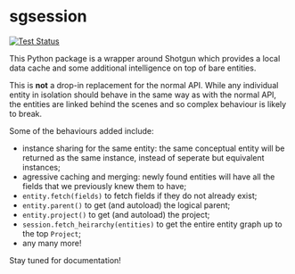 # sgsession

[![Test Status](https://secure.travis-ci.org/westernx/sgsession.png)](http://travis-ci.org/westernx/sgmock)

This Python package is a wrapper around Shotgun which provides a local data cache and some additional intelligence on top of bare entities.

This is **not** a drop-in replacement for the normal API. While any individual entity in isolation should behave in the same way as with the normal API, the entities are linked behind the scenes and so complex behaviour is likely to break.

Some of the behaviours added include:

- instance sharing for the same entity: the same conceptual entity will be returned as the same instance, instead of seperate but equivalent instances;
- agressive caching and merging: newly found entities will have all the fields that we previously knew them to have;
- `entity.fetch(fields)` to fetch fields if they do not already exist;
- `entity.parent()` to get (and autoload) the logical parent;
- `entity.project()` to get (and autoload) the project;
- `session.fetch_heirarchy(entities)` to get the entire entity graph up to the top `Project`;
- any many more!

Stay tuned for documentation!

